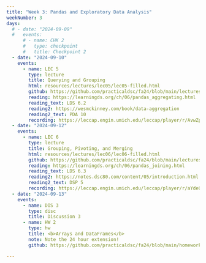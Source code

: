 ```yaml
---
title: "Week 3: Pandas and Exploratory Data Analysis"
weekNumber: 3
days:
  # - date: "2024-09-09"
  #   events:
      # - name: CHK 2
      #   type: checkpoint
      #   title: Checkpoint 2
  - date: "2024-09-10"
    events:
      - name: LEC 5
        type: lecture
        title: Querying and Grouping
        html: resources/lectures/lec05/lec05-filled.html
        github: https://github.com/practicaldsc/fa24/blob/main/lectures/lec05/
        reading: https://learningds.org/ch/06/pandas_aggregating.html
        reading_text: LDS 6.2
        reading2: https://wesmckinney.com/book/data-aggregation
        reading2_text: PDA 10
        recording: https://leccap.engin.umich.edu/leccap/player/r/AvwZpU
  - date: "2024-09-12"
    events:
      - name: LEC 6
        type: lecture
        title: Grouping, Pivoting, and Merging
        html: resources/lectures/lec06/lec06-filled.html
        github: https://github.com/practicaldsc/fa24/blob/main/lectures/lec06/
        reading: https://learningds.org/ch/06/pandas_joining.html
        reading_text: LDS 6.3
        reading2: https://notes.dsc80.com/content/05/introduction.html
        reading2_text: DSP 5
        recording: https://leccap.engin.umich.edu/leccap/player/r/aYdeGq
  - date: "2024-09-13"
    events:
      - name: DIS 3
        type: disc
        title: Discussion 3
      - name: HW 2
        type: hw
        title: <b>Arrays and DataFrames</b>
        note: Note the 24 hour extension!
        github: https://github.com/practicaldsc/fa24/blob/main/homeworks/hw02/hw02.ipynb

---
```

